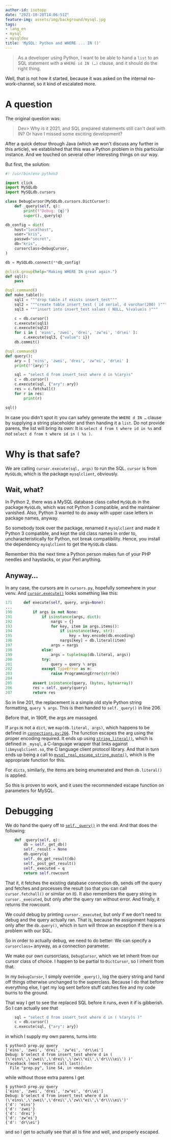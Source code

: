 ```yaml
---
author-id: isotopp
date: "2021-10-28T14:06:51Z"
feature-img: assets/img/background/mysql.jpg
tags:
- lang_en
- mysql
- mysqldev
title: 'MySQL: Python and WHERE ... IN ()'
---
```


> As a developer using Python, I want to be able to hand 
> a `list` to an SQL statement with a 
> `WHERE id IN (…)` clause, and it should do the right thing.

Well, that is not how it started, because it was asked on the  internal no-work-channel, so it kind of escalated more.

# A question

The original question was:

> Dev> Why is it 2021, and SQL prepared statements still can't deal with IN?  Or have I missed some exciting development?

After a quick detour through Java (which we won't discuss any further in this article), we established that this was a Python problem in this particular instance.
And we touched on several other interesting things on our way.

But first, the solution:

```python
#! /usr/bin/env python3

import click
import MySQLdb
import MySQLdb.cursors

class DebugCursor(MySQLdb.cursors.DictCursor):
    def _query(self, q):
        print(f"Debug: {q}")
        super()._query(q)

db_config = dict(
    host="localhost",
    user="kris",
    passwd="secret",
    db="kris",
    cursorclass=DebugCursor,
)

db = MySQLdb.connect(**db_config)

@click.group(help="Making WHERE IN great again.")
def sql():
    pass

@sql.command()
def make_table():
    sql1 = """drop table if exists insert_test"""
    sql2 = """create table insert_test ( id serial, d varchar(200) )"""
    sql3 = """insert into insert_test values ( NULL, %(value)s )"""

    c = db.cursor()
    c.execute(sql1)
    c.execute(sql2)
    for i in [ 'eins', 'zwei', 'drei', 'zw"ei', 'dr\ei' ]:
        c.execute(sql3, {"value": i})
    db.commit()

@sql.command()
def query():
    ary = [ 'eins', 'zwei', 'drei', 'zw"ei', 'dr\ei' ]
    print(f"{ary}")

    sql = "select d from insert_test where d in %(ary)s"
    c = db.cursor()
    c.execute(sql, {"ary": ary})
    res = c.fetchall()
    for r in res:
        print(r)

sql()
```

In case you didn't spot it: you can safely generate the `WHERE d IN …` clause by supplying a string placeholder and then handing it a `list`.
Do not provide parens, the list will bring its own: It is `select d from t where id in %s` and *not* `select d from t where id in ( %s )`.

# Why is that safe?

We are calling `cursor.execute(sql, args)` to run the SQL. 
`cursor` is from `MySQLdb`, which is the package `mysqlclient`, obviously.

## Wait, what?

In Python 2, there was a MySQL database class called `MySQLdb` in the package `MySQLdb`, which was not Python 3 compatible, and the maintainer vanished.
Also, Python 3 wanted to do away with upper case letters in package names, anyway.

So somebody took over the package, renamed it `mysqlclient` and made it Python 3 compatible, and kept the old class names in order to, uncharacteristically for Python, not break compatibility. 
Hence, you install the dependency `mysqlclient` to get the `MySQLdb` class.

Remember this the next time a Python person makes fun of your PHP needles and haystacks, or your Perl anything.

## Anyway…

In any case, the cursors are in `cursors.py`, hopefully somewhere in your venv.
And [`cursor.execute()`](https://github.com/PyMySQL/mysqlclient/blob/143129be8f57d3a0667f01c989b9776bd80c28d3/MySQLdb/cursors.py#L171-L207) looks something like this:

```python
171     def execute(self, query, args=None):
...
190         if args is not None:
191             if isinstance(args, dict):
192                 nargs = {}
193                 for key, item in args.items():
194                     if isinstance(key, str):
195                         key = key.encode(db.encoding)
196                     nargs[key] = db.literal(item)
197                 args = nargs
198             else:
199                 args = tuple(map(db.literal, args))
200             try:
201                 query = query % args
202             except TypeError as m:
203                 raise ProgrammingError(str(m))
204
205         assert isinstance(query, (bytes, bytearray))
206         res = self._query(query)
207         return res
```

So in line 201, the replacement is a simple old style Python string formatting, `query % args`.
This is then handed to `self._query()` in line 206.

Before that, in 190ff, the args are massaged.

If `args` is not a `dict`, we `map(db.literal, args)`, which happens to be defined in
[`connections.py:266`](https://github.com/PyMySQL/mysqlclient/blob/5c04abf87d32a3254dd481c03740a8c56520bc3a/MySQLdb/connections.py#L266-L287).
The function escapes the arg using the proper encoding required.
It ends up using 
[`string_literal()`](https://github.com/PyMySQL/mysqlclient/blob/204fb123683454cdb670e0065f09e50d425b94c8/MySQLdb/_mysql.c#L964-L1011),
which is defined in `_mysql`, a C-language wrapper that links against `libmysqlclient.so`, the C language client protocol library. 
And that in turn ends up being a call to 
[`mysql_real_escape_string_quote()`](https://github.com/PyMySQL/mysqlclient/blob/204fb123683454cdb670e0065f09e50d425b94c8/MySQLdb/_mysql.c#L1000), 
which is the appropriate function for this.

For `dicts`, similarly, the items are being enumerated and then `db.literal()` is applied.

So this is proven to work, and it uses the recommended escape function on parameters for MySQL.

# Debugging

We do hand the query off to
[`self._query()`](https://github.com/PyMySQL/mysqlclient/blob/143129be8f57d3a0667f01c989b9776bd80c28d3/MySQLdb/cursors.py#L316-L323)
in the end. And that does the following:

```python
    def _query(self, q):
        db = self._get_db()
        self._result = None
        db.query(q)
        self._do_get_result(db)
        self._post_get_result()
        self._executed = q
        return self.rowcount
```

That it, it fetches the existing database connection db, sends off the query and fetches and processes the result (so that you can call `cursor.fetchall()` or similar on it).
It also remembers the query string in `cursor._executed`, but only after the query ran without error.
And finally, it returns the rowcount.

We could debug by printing `cursor._executed`, but only if we don't need to debug and the query actually ran.
That is, because the assignment happens only after the `db.query()`, which in turn will throw an exception if there is a problem with our SQL.

So in order to actually debug, we need to do better:
We can specify a `cursorclass=` anyway, as a connection parameter.

We make our own cursorclass, `DebugCursor`, which we let inherit from our cursor class of choice.
I happen to be partial to `DictCursor`, so I inherit from that.

In my `DebugCursor`, I simply override `_query()`, log the query string and hand off things otherwise unchanged to the superclass. 
Because I do that before everything else, I get my log sent before stuff catches fire and my code burns to the ground.

That way I get to see the replaced SQL before it runs, even it if is gibberish.
So I can actually see that

```python
    sql = "select d from insert_test where d in ( %(ary)s )"
    c = db.cursor()
    c.execute(sql, {"ary": ary})
```
in which I supply my own parens, turns into

```console
$ python3 prep.py query
['eins', 'zwei', 'drei', 'zw"ei', 'dr\\ei']
Debug: b'select d from insert_test where d in ( (\'eins\',\'zwei\',\'drei\',\'zw\\"ei\',\'dr\\\\ei\') )'
Traceback (most recent call last):
  File "prep.py", line 54, in <module>
```
while without those extra parens I get
```console
$ python3 prep.py query
['eins', 'zwei', 'drei', 'zw"ei', 'dr\\ei']
Debug: b'select d from insert_test where d in (\'eins\',\'zwei\',\'drei\',\'zw\\"ei\',\'dr\\\\ei\')'
{'d': 'eins'}
{'d': 'zwei'}
{'d': 'drei'}
{'d': 'zw"ei'}
{'d': 'dr\\ei'}
```
and so I get to actually see that all is fine and well, and properly escaped.
